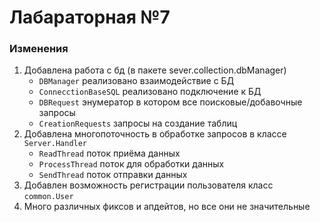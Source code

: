 # Лабараторная №7

### Изменения
1) Добавлена работа с бд (в пакете sever.collection.dbManager)
    -  ```DBManager``` реализовано взаимодействие с БД
    -  ```ConnecctionBaseSQL``` реализовано подключение к БД
    -  ```DBRequest``` энумератор в котором все поисковые/добавочные запросы
    -  ```CreationRequests``` запросы на создание таблиц
2) Добавлена многопоточность в обработке запросов в классе ```Server.Handler```
    -  ```ReadThread``` поток приёма данных
    -  ```ProcessThread``` поток для обработки данных
    -  ```SendThread``` поток отправки данных
3) Добавлен возможность регистрации пользователя класс ```common.User``` 
4) Много различных фиксов и апдейтов, но все они не значительные